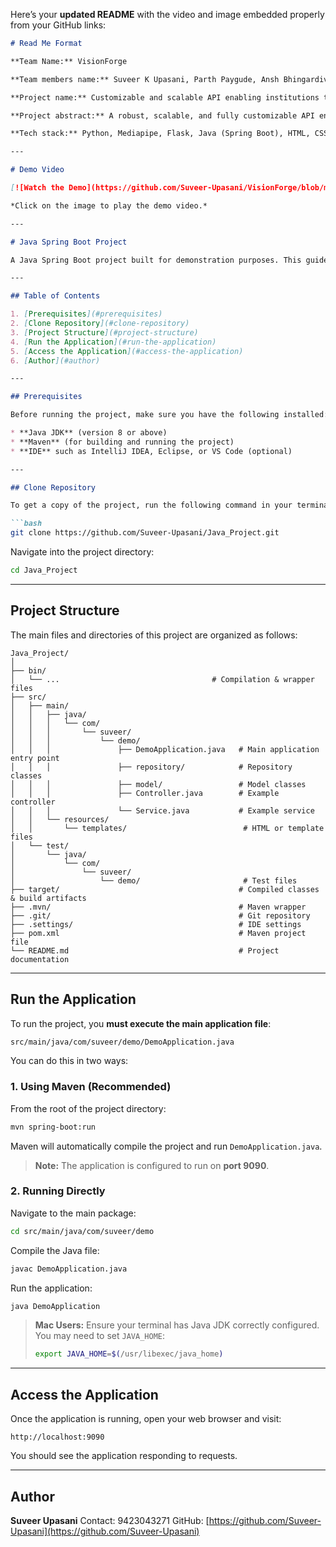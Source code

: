 Here’s your **updated README** with the video and image embedded properly from your GitHub links:

````markdown
# Read Me Format

**Team Name:** VisionForge

**Team members name:** Suveer K Upasani, Parth Paygude, Ansh Bhingardive, Ashitosh Lavhate

**Project name:** Customizable and scalable API enabling institutions to conduct proctored online exams with ease and reliability.

**Project abstract:** A robust, scalable, and fully customizable API engineered to power proctor-based online examination systems, delivering secure, flexible, and highly efficient exam management while ensuring seamless integration, adaptability to diverse exam formats, and a smooth experience for both administrators and candidates.

**Tech stack:** Python, Mediapipe, Flask, Java (Spring Boot), HTML, CSS, JS

---

# Demo Video

[![Watch the Demo](https://github.com/Suveer-Upasani/VisionForge/blob/main/Flow.jpeg)](https://github.com/Suveer-Upasani/VisionForge/blob/main/Demo.mp4)

*Click on the image to play the demo video.*

---

# Java Spring Boot Project

A Java Spring Boot project built for demonstration purposes. This guide explains how to clone the repository and run the main application.

---

## Table of Contents

1. [Prerequisites](#prerequisites)
2. [Clone Repository](#clone-repository)
3. [Project Structure](#project-structure)
4. [Run the Application](#run-the-application)
5. [Access the Application](#access-the-application)
6. [Author](#author)

---

## Prerequisites

Before running the project, make sure you have the following installed:

* **Java JDK** (version 8 or above)
* **Maven** (for building and running the project)
* **IDE** such as IntelliJ IDEA, Eclipse, or VS Code (optional)

---

## Clone Repository

To get a copy of the project, run the following command in your terminal:

```bash
git clone https://github.com/Suveer-Upasani/Java_Project.git
````

Navigate into the project directory:

```bash
cd Java_Project
```

---

## Project Structure

The main files and directories of this project are organized as follows:

```
Java_Project/
│
├── bin/
│   └── ...                                  # Compilation & wrapper files
├── src/
│   ├── main/
│   │   ├── java/
│   │   │   └── com/
│   │   │       └── suveer/
│   │   │           └── demo/
│   │   │               ├── DemoApplication.java   # Main application entry point
│   │   │               ├── repository/            # Repository classes
│   │   │               ├── model/                 # Model classes
│   │   │               ├── Controller.java        # Example controller
│   │   │               └── Service.java           # Example service
│   │   └── resources/
│   │       └── templates/                          # HTML or template files
│   └── test/
│       └── java/
│           └── com/
│               └── suveer/
│                   └── demo/                       # Test files
├── target/                                        # Compiled classes & build artifacts
├── .mvn/                                          # Maven wrapper
├── .git/                                          # Git repository
├── .settings/                                     # IDE settings
├── pom.xml                                        # Maven project file
└── README.md                                      # Project documentation
```

---

## Run the Application

To run the project, you **must execute the main application file**:

```bash
src/main/java/com/suveer/demo/DemoApplication.java
```

You can do this in two ways:

### 1. Using Maven (Recommended)

From the root of the project directory:

```bash
mvn spring-boot:run
```

Maven will automatically compile the project and run `DemoApplication.java`.

> **Note:** The application is configured to run on **port 9090**.

### 2. Running Directly

Navigate to the main package:

```bash
cd src/main/java/com/suveer/demo
```

Compile the Java file:

```bash
javac DemoApplication.java
```

Run the application:

```bash
java DemoApplication
```

> **Mac Users:** Ensure your terminal has Java JDK correctly configured. You may need to set `JAVA_HOME`:
>
> ```bash
> export JAVA_HOME=$(/usr/libexec/java_home)
> ```

---

## Access the Application

Once the application is running, open your web browser and visit:

```
http://localhost:9090
```

You should see the application responding to requests.

---

## Author

**Suveer Upasani**
Contact: 9423043271
GitHub: [https://github.com/Suveer-Upasani](https://github.com/Suveer-Upasani)

```

